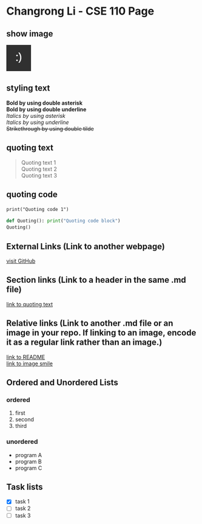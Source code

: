 # Changrong Li - CSE 110 Page <!-- first title -->

## show image
![smile](images/smile.png)

## styling text
**Bold by using double asterisk**  
__Bold by using double underline__  
*Italics by using asterisk*  
_Italics by using underline_  
~~Strikethrough by using double tilde~~  

## quoting text
> Quoting text 1  
>   Quoting text 2  
>       Quoting text 3   

## quoting code
`print("Quoting code 1")`  
```python
def Quoting(): print("Quoting code block")
Quoting()
``` 

## External Links (Link to another webpage)
[visit GitHub](https://github.com)  

## Section links (Link to a header in the same .md file)
[link to quoting text](#quoting-text)  

## Relative links (Link to another .md file or an image in your repo. If linking to an image, encode it as a regular link rather than an image.)
[link to README](README.md)  
[link to image smile](images/smile.png)  

## Ordered and Unordered Lists
### ordered
1. first
2. second
3. third

### unordered
- program A
- program B
- program C

## Task lists
- [x] task 1
- [ ] task 2
- [ ] task 3